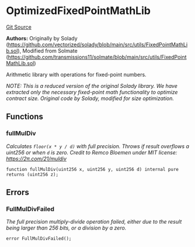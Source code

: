 # OptimizedFixedPointMathLib
[Git Source](https://github.com/VerisLabs/KAM/blob/98bf94f655b7cb7ee02d37c9adf34075fa170b4b/src/libraries/OptimizedFixedPointMathLib.sol)

**Authors:**
Originally by Solady (https://github.com/vectorized/solady/blob/main/src/utils/FixedPointMathLib.sol), Modified from Solmate (https://github.com/transmissions11/solmate/blob/main/src/utils/FixedPointMathLib.sol)

Arithmetic library with operations for fixed-point numbers.

*NOTE: This is a reduced version of the original Solady library.
We have extracted only the necessary fixed-point math functionality to optimize contract size.
Original code by Solady, modified for size optimization.*


## Functions
### fullMulDiv

*Calculates `floor(x * y / d)` with full precision.
Throws if result overflows a uint256 or when `d` is zero.
Credit to Remco Bloemen under MIT license: https://2π.com/21/muldiv*


```solidity
function fullMulDiv(uint256 x, uint256 y, uint256 d) internal pure returns (uint256 z);
```

## Errors
### FullMulDivFailed
*The full precision multiply-divide operation failed, either due
to the result being larger than 256 bits, or a division by a zero.*


```solidity
error FullMulDivFailed();
```

